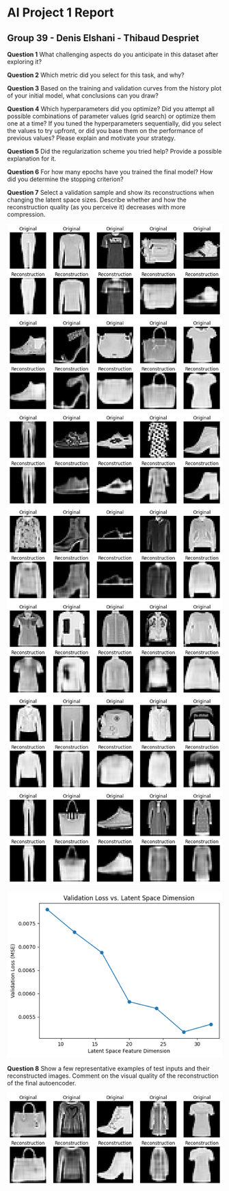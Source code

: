 # AI Project 1 Report
## Group 39 - Denis Elshani - Thibaud Despriet

**Question 1** What challenging aspects do you anticipate in this dataset after exploring it?

**Question 2** Which metric did you select for this task, and why?

**Question 3** Based on the training and validation curves from the history plot of your initial model,
what conclusions can you draw?

**Question 4** Which hyperparameters did you optimize? Did you attempt all possible combinations
of parameter values (grid search) or optimize them one at a time? If you tuned the hyperparameters
sequentially, did you select the values to try upfront, or did you base them on the performance of
previous values? Please explain and motivate your strategy.

**Question 5** Did the regularization scheme you tried help? Provide a possible explanation for it.

**Question 6** For how many epochs have you trained the final model? How did you determine the
stopping criterion?

**Question 7** Select a validation sample and show its reconstructions when changing the latent space
sizes. Describe whether and how the reconstruction quality (as you perceive it) decreases with more
compression.

![alt text](img/image-2.png)
![alt text](img/image-3.png)
![alt text](img/image-4.png)
![alt text](img/image-5.png)
![alt text](img/image-6.png)
![alt text](img/image-7.png)
![alt text](img/image-8.png)

![alt text](img/image-1.png)

**Question 8** Show a few representative examples of test inputs and their reconstructed images.
Comment on the visual quality of the reconstruction of the final autoencoder.

![Original VS Reconstruction](img/image.png)

